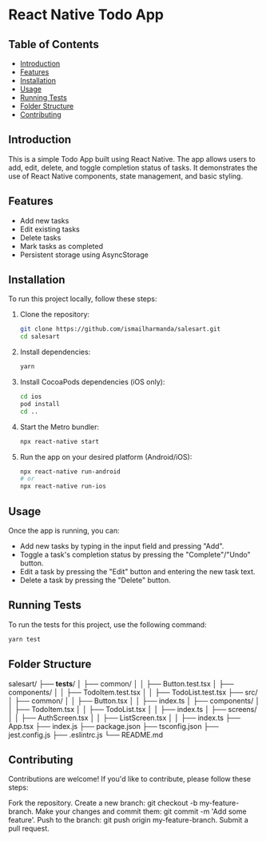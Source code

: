 # React Native Todo App

## Table of Contents

- [Introduction](#introduction)
- [Features](#features)
- [Installation](#installation)
- [Usage](#usage)
- [Running Tests](#running-tests)
- [Folder Structure](#folder-structure)
- [Contributing](#contributing)

## Introduction

This is a simple Todo App built using React Native. The app allows users to add, edit, delete, and toggle completion status of tasks. It demonstrates the use of React Native components, state management, and basic styling.

## Features

- Add new tasks
- Edit existing tasks
- Delete tasks
- Mark tasks as completed
- Persistent storage using AsyncStorage

## Installation

To run this project locally, follow these steps:

1. Clone the repository:

   ```bash
   git clone https://github.com/ismailharmanda/salesart.git
   cd salesart
   ```

2. Install dependencies:

   ```bash
   yarn
   ```

3. Install CocoaPods dependencies (iOS only):

   ```bash
   cd ios
   pod install
   cd ..
   ```

4. Start the Metro bundler:

   ```bash
   npx react-native start
   ```

5. Run the app on your desired platform (Android/iOS):
   ```bash
   npx react-native run-android
   # or
   npx react-native run-ios
   ```

## Usage

Once the app is running, you can:

- Add new tasks by typing in the input field and pressing "Add".
- Toggle a task's completion status by pressing the "Complete"/"Undo" button.
- Edit a task by pressing the "Edit" button and entering the new task text.
- Delete a task by pressing the "Delete" button.

## Running Tests

To run the tests for this project, use the following command:

```bash
yarn test
```

## Folder Structure

salesart/
├── **tests**/
│ ├── common/
│ │ ├── Button.test.tsx
│ ├── components/
│ │ ├── TodoItem.test.tsx
│ │ ├── TodoList.test.tsx
├── src/
│ ├── common/
│ │ ├── Button.tsx
│ │ ├── index.ts
│ ├── components/
│ │ ├── TodoItem.tsx
│ │ ├── TodoList.tsx
│ │ ├── index.ts
│ ├── screens/
│ │ ├── AuthScreen.tsx
│ │ ├── ListScreen.tsx
│ │ ├── index.ts
├── App.tsx
├── index.js
├── package.json
├── tsconfig.json
├── jest.config.js
├── .eslintrc.js
└── README.md

## Contributing

Contributions are welcome! If you'd like to contribute, please follow these steps:

Fork the repository.
Create a new branch: git checkout -b my-feature-branch.
Make your changes and commit them: git commit -m 'Add some feature'.
Push to the branch: git push origin my-feature-branch.
Submit a pull request.
